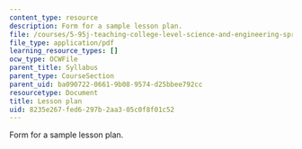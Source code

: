 ```yaml
---
content_type: resource
description: Form for a sample lesson plan.
file: /courses/5-95j-teaching-college-level-science-and-engineering-spring-2009/8235e267fed6297b2aa305c0f8f01c52_MIT5_95js09_res01.pdf
file_type: application/pdf
learning_resource_types: []
ocw_type: OCWFile
parent_title: Syllabus
parent_type: CourseSection
parent_uid: ba090722-0661-9b08-9574-d25bbee792cc
resourcetype: Document
title: Lesson plan
uid: 8235e267-fed6-297b-2aa3-05c0f8f01c52
---
```

Form for a sample lesson plan.

